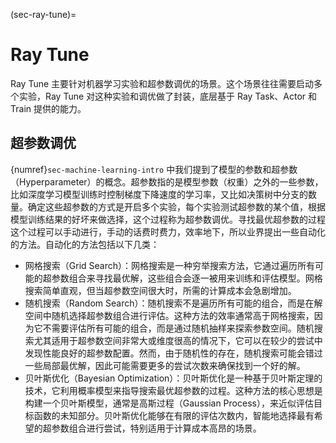 (sec-ray-tune)=
# Ray Tune

Ray Tune 主要针对机器学习实验和超参数调优的场景。这个场景往往需要启动多个实验，Ray Tune 对这种实验和调优做了封装，底层基于 Ray Task、Actor 和 Train 提供的能力。

## 超参数调优

{numref}`sec-machine-learning-intro` 中我们提到了模型的参数和超参数（Hyperparameter）的概念。超参数指的是模型参数（权重）之外的一些参数，比如深度学习模型训练时控制梯度下降速度的学习率，又比如决策树中分支的数量。确定这些超参数的方式是开启多个实验，每个实验测试超参数的某个值，根据模型训练结果的好坏来做选择，这个过程称为超参数调优。寻找最优超参数的过程这个过程可以手动进行，手动的话费时费力，效率地下，所以业界提出一些自动化的方法。自动化的方法包括以下几类：

* 网格搜索（Grid Search）：网格搜索是一种穷举搜索方法，它通过遍历所有可能的超参数组合来寻找最优解，这些组合会逐一被用来训练和评估模型。网格搜索简单直观，但当超参数空间很大时，所需的计算成本会急剧增加。
* 随机搜索（Random Search）：随机搜索不是遍历所有可能的组合，而是在解空间中随机选择超参数组合进行评估。这种方法的效率通常高于网格搜索，因为它不需要评估所有可能的组合，而是通过随机抽样来探索参数空间。随机搜索尤其适用于超参数空间非常大或维度很高的情况下，它可以在较少的尝试中发现性能良好的超参数配置。然而，由于随机性的存在，随机搜索可能会错过一些局部最优解，因此可能需要更多的尝试次数来确保找到一个好的解。
* 贝叶斯优化（Bayesian Optimization）：贝叶斯优化是一种基于贝叶斯定理的技术，它利用概率模型来指导搜索最优超参数的过程。这种方法的核心思想是构建一个贝叶斯模型，通常是高斯过程（Gaussian Process），来近似评估目标函数的未知部分。贝叶斯优化能够在有限的评估次数内，智能地选择最有希望的超参数组合进行尝试，特别适用于计算成本高昂的场景。

